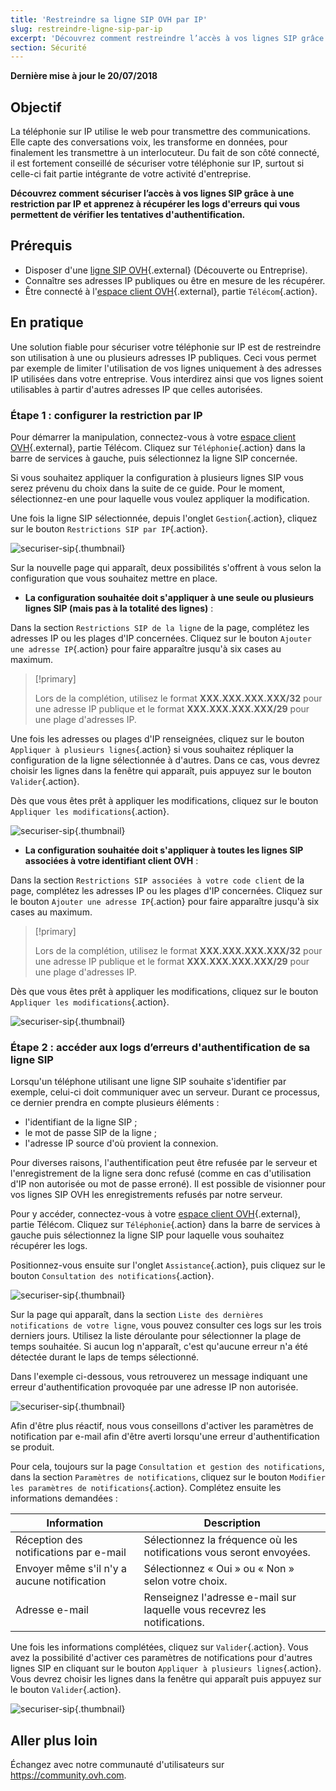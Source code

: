 ```yaml
---
title: 'Restreindre sa ligne SIP OVH par IP'
slug: restreindre-ligne-sip-par-ip
excerpt: 'Découvrez comment restreindre l’accès à vos lignes SIP grâce à une restriction par IP'
section: Sécurité
---
```


**Dernière mise à jour le 20/07/2018**

## Objectif

La téléphonie sur IP utilise le web pour transmettre des communications. Elle capte des conversations voix, les transforme en données, pour finalement les transmettre à un interlocuteur. Du fait de son côté connecté, il est fortement conseillé de sécuriser votre téléphonie sur IP, surtout si celle-ci fait partie intégrante de votre activité d'entreprise.
 
**Découvrez comment sécuriser l’accès à vos lignes SIP grâce à une restriction par IP et apprenez à récupérer les logs d'erreurs qui vous permettent de vérifier les tentatives d'authentification.**

## Prérequis

- Disposer d'une [ligne SIP OVH](https://www.ovhtelecom.fr/telephonie/voip/){.external} (Découverte ou Entreprise).
- Connaître ses adresses IP publiques ou être en mesure de les récupérer.
- Être connecté à l'[espace client OVH](https://www.ovhtelecom.fr/manager/auth/?action=gotomanager){.external}, partie `Télécom`{.action}.

## En pratique

Une solution fiable pour sécuriser votre téléphonie sur IP est de restreindre son utilisation à une ou plusieurs adresses IP publiques. Ceci vous permet par exemple de limiter l'utilisation de vos lignes uniquement à des adresses IP utilisées dans votre entreprise. Vous interdirez ainsi que vos lignes soient utilisables à partir d'autres adresses IP que celles autorisées.

### Étape 1 : configurer la restriction par IP

Pour démarrer la manipulation, connectez-vous à votre [espace client OVH](https://www.ovhtelecom.fr/manager/auth/?action=gotomanager){.external}, partie Télécom. Cliquez sur `Téléphonie`{.action} dans la barre de services à gauche, puis sélectionnez la ligne SIP concernée.

Si vous souhaitez appliquer la configuration à plusieurs lignes SIP vous serez prévenu du choix dans la suite de ce guide. Pour le moment, sélectionnez-en une pour laquelle vous voulez appliquer la modification.

Une fois la ligne SIP sélectionnée, depuis l'onglet `Gestion`{.action}, cliquez sur le bouton `Restrictions SIP par IP`{.action}.

![securiser-sip](images/secure-sip-part1.png){.thumbnail}

Sur la nouvelle page qui apparaît, deux possibilités s'offrent à vous selon la configuration que vous souhaitez mettre en place.

- **La configuration souhaitée doit s'appliquer à une seule ou plusieurs lignes SIP (mais pas à la totalité des lignes)** :

Dans la section `Restrictions SIP de la ligne` de la page, complétez les adresses IP ou les plages d'IP concernées. Cliquez sur le bouton `Ajouter une adresse IP`{.action} pour faire apparaître jusqu'à six cases au maximum. 

> [!primary]
>
> Lors de la complétion, utilisez le format **XXX.XXX.XXX.XXX/32** pour une adresse IP publique et le format **XXX.XXX.XXX.XXX/29** pour une plage d'adresses IP.
>

Une fois les adresses ou plages d'IP renseignées, cliquez sur le bouton `Appliquer à plusieurs lignes`{.action} si vous souhaitez répliquer la configuration de la ligne sélectionnée à d'autres. Dans ce cas, vous devrez choisir les lignes dans la fenêtre qui apparaît, puis appuyez sur le bouton `Valider`{.action}.

Dès que vous êtes prêt à appliquer les modifications, cliquez sur le bouton `Appliquer les modifications`{.action}.

![securiser-sip](images/secure-sip-part2.png){.thumbnail}

- **La configuration souhaitée doit s'appliquer à toutes les lignes SIP associées à votre identifiant client OVH** :

Dans la section `Restrictions SIP associées à votre code client` de la page, complétez les adresses IP ou les plages d'IP concernées. Cliquez sur le bouton `Ajouter une adresse IP`{.action} pour faire apparaître jusqu'à six cases au maximum. 

> [!primary]
>
> Lors de la complétion, utilisez le format **XXX.XXX.XXX.XXX/32** pour une adresse IP publique et le format **XXX.XXX.XXX.XXX/29** pour une plage d'adresses IP.
>

Dès que vous êtes prêt à appliquer les modifications, cliquez sur le bouton `Appliquer les modifications`{.action}.

![securiser-sip](images/secure-sip-part3.png){.thumbnail}

### Étape 2 : accéder aux logs d’erreurs d'authentification de sa ligne SIP

Lorsqu'un téléphone utilisant une ligne SIP souhaite s'identifier par exemple, celui-ci doit communiquer avec un serveur. Durant ce processus, ce dernier prendra en compte plusieurs éléments :

- l'identifiant de la ligne SIP ;
- le mot de passe SIP de la ligne ;
- l'adresse IP source d'où provient la connexion.

Pour diverses raisons, l'authentification peut être refusée par le serveur et l'enregistrement de la ligne sera donc refusé (comme en cas d'utilisation d'IP non autorisée ou mot de passe erroné). Il est possible de visionner pour vos lignes SIP OVH les enregistrements refusés par notre serveur.

Pour y accéder, connectez-vous à votre [espace client OVH](https://www.ovhtelecom.fr/manager/auth/?action=gotomanager){.external}, partie Télécom. Cliquez sur `Téléphonie`{.action} dans la barre de services à gauche puis sélectionnez la ligne SIP pour laquelle vous souhaitez récupérer les logs.

Positionnez-vous ensuite sur l'onglet `Assistance`{.action}, puis cliquez sur le bouton `Consultation des notifications`{.action}.

![securiser-sip](images/secure-sip-part4.png){.thumbnail}

Sur la page qui apparaît, dans la section `Liste des dernières notifications de votre ligne`, vous pouvez consulter ces logs sur les trois derniers jours. Utilisez la liste déroulante pour sélectionner la plage de temps souhaitée. Si aucun log n'apparaît, c'est qu'aucune erreur n'a été détectée durant le laps de temps sélectionné.

Dans l'exemple ci-dessous, vous retrouverez un message indiquant une erreur d'authentification provoquée par une adresse IP non autorisée.

![securiser-sip](images/secure-sip-part5.png){.thumbnail}

Afin d'être plus réactif, nous vous conseillons d'activer les paramètres de notification par e-mail afin d'être averti lorsqu'une erreur d'authentification se produit. 

Pour cela, toujours sur la page `Consultation et gestion des notifications`, dans la section `Paramètres de notifications`, cliquez sur le bouton `Modifier les paramètres de notifications`{.action}. Complétez ensuite les informations demandées :

|Information|Description|
|---|---|  
|Réception des notifications par e-mail|Sélectionnez la fréquence où les notifications vous seront envoyées.|
|Envoyer même s'il n'y a aucune notification|Sélectionnez « Oui » ou « Non » selon votre choix.|
|Adresse e-mail|Renseignez l'adresse e-mail sur laquelle vous recevrez les notifications.|

Une fois les informations complétées, cliquez sur `Valider`{.action}. Vous avez la possibilité d'activer ces paramètres de notifications pour d'autres lignes SIP en cliquant sur le bouton `Appliquer à plusieurs lignes`{.action}. Vous devrez choisir les lignes dans la fenêtre qui apparaît puis appuyez sur le bouton `Valider`{.action}.

![securiser-sip](images/secure-sip-part6.png){.thumbnail}


## Aller plus loin

Échangez avec notre communauté d'utilisateurs sur <https://community.ovh.com>.
